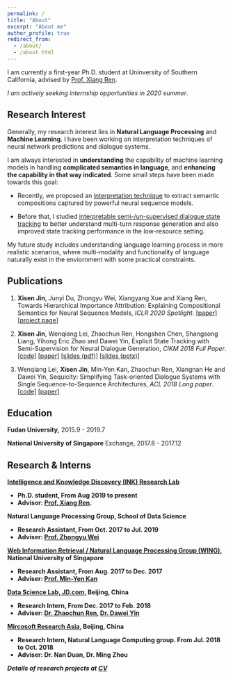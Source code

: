 ```yaml
---
permalink: /
title: "About"
excerpt: "About me"
author_profile: true
redirect_from: 
  - /about/
  - /about.html
---
```


I am currently a first-year Ph.D. student at Uninversity of Southern California, advised by [Prof. Xiang Ren](http://ink-ron.usc.edu/xiangren/).

*I am actively seeking internship opportunities in 2020 summer*.

## Research Interest

Generally, my research interest lies in **Natural Language Processing** and **Machine Learning**. I have been working on interpretation techniques of neural network predictions and dialogue systems.

I am always interested in **understanding** the capability of machine learning models in handling **complicated semantics in language**, and **enhancing the capability in that way indicated**. Some small steps have been made towards this goal: 

- Recently, we proposed an [interpretation technique](#iclr20towards) to extract semantic compositions captured by powerful neural sequence models.

- Before that, I studied [interpretable semi-/un-supervised dialogue state tracking](#cikm18explicit) to better understand multi-turn response generation and also improved state tracking performance in the low-resource setting.

My future study includes understanding language learning process in more realistic scenarios, where multi-modality and functionality of language naturally exist in the enviornment with some practical constraints.


## Publications

<a name="iclr20towards"></a>

1. **Xisen Jin**, Junyi Du, Zhongyu Wei, Xiangyang Xue and Xiang Ren, Towards Hierarchical Importance Attribution: Explaining Compositional Semantics for Neural Sequence Models, *ICLR 2020 Spotlight*. [[paper]](https://openreview.net/forum?id=BkxRRkSKwr) [[project page]](http://inklab.usc.edu/hiexpl/)

<a name="cikm18explicit"></a>

2. **Xisen Jin**, Wenqiang Lei, Zhaochun Ren, Hongshen Chen, Shangsong Liang, Yihong Eric Zhao and Dawei Yin, Explicit State Tracking with Semi-Supervision for Neural Dialogue Generation, *CIKM 2018 Full Paper*. [[code]](https://github.com/AuCson/SEDST) [[paper]](https://arxiv.org/pdf/1808.10596.pdf) [[slides (pdf)]](http://aucson.github.io/files/explicit_state_tracking_slides.pdf) [[slides (pptx)]](http://aucson.github.io/files/explicit_state_tracking_slides.pptx)
    
3. Wenqiang Lei, **Xisen Jin**, Min-Yen Kan, Zhaochun Ren, Xiangnan He and Dawei Yin, Sequicity: Simplifying Task-oriented Dialogue Systems with Single Sequence-to-Sequence Architectures, *ACL 2018 Long paper*. [[code]](https://github.com/WING-NUS/sequicity) [[paper]](http://www.aclweb.org/anthology/P18-1133)


## Education

<b>Fudan University,</b> 2015.9 - 2019.7

<b>National University of Singapore</b> Exchange, 2017.8 - 2017.12

## Research & Interns

<b>[Intelligence and Knowledge Discovery (INK) Research Lab](http://inklab.usc.edu/)

- Ph.D. student, From Aug 2019 to present
- Advisor: [Prof. Xiang Ren](http://ink-ron.usc.edu/xiangren/).

<b>Natural Language Processing Group</b>, School of Data Science

- Research Assistant, From Oct. 2017 to Jul. 2019
- Adviser: [Prof. Zhongyu Wei](https://wei-zhongyu.github.io/)

<b>[Web Information Retrieval / Natural Language Processing Group (WING)](http://wing.comp.nus.edu.sg/)</b>, National University of Singapore

- Research Assistant, From Aug. 2017 to Dec. 2017
- Adviser: [Prof. Min-Yen Kan](http://www.comp.nus.edu.sg/~kanmy/)

<b>[Data Science Lab, JD.com](http://datascience.jd.com)</b>, Beijing, China

- Research Intern, From Dec. 2017 to Feb. 2018
- Adviser: [Dr. Zhaochun Ren](https://sites.google.com/site/zren87/), [Dr. Dawei Yin](http://www.yindawei.com/)

<b>[Mircosoft Research Asia](https://www.microsoft.com/en-us/research/)</b>, Beijing, China

- Research Intern, Natural Language Computing group. From Jul. 2018 to Oct. 2018
- Adviser: Dr. Nan Duan, Dr. Ming Zhou

*Details of research projects at [CV](https://aucson.github.io/cv/)*
